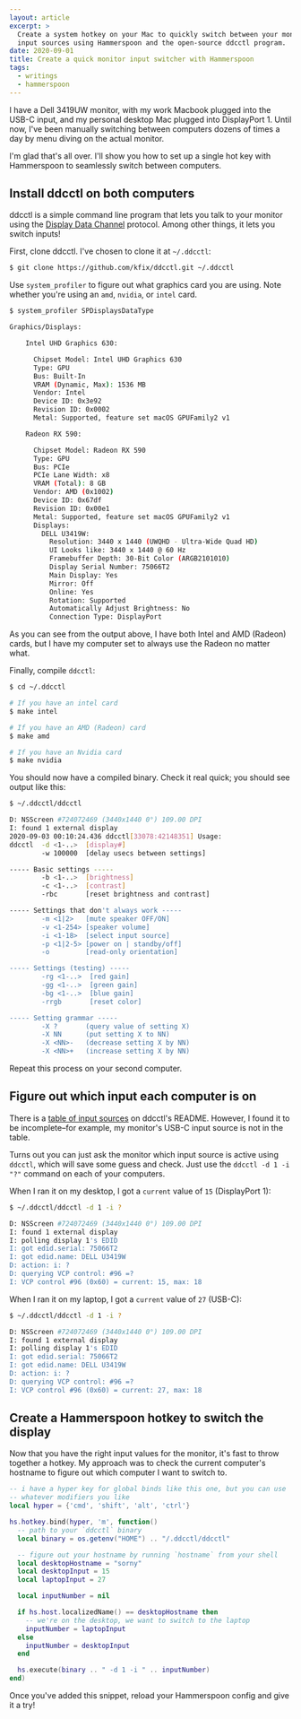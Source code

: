 ```yaml
---
layout: article
excerpt: >
  Create a system hotkey on your Mac to quickly switch between your monitor's
  input sources using Hammerspoon and the open-source ddcctl program.
date: 2020-09-01
title: Create a quick monitor input switcher with Hammerspoon
tags:
  - writings
  - hammerspoon
---
```


I have a Dell 3419UW monitor, with my work Macbook plugged into the USB-C input, and my personal desktop Mac plugged into DisplayPort 1. Until now, I've been manually switching between computers dozens of times a day by menu diving on the actual monitor.

I'm glad that's all over. I'll show you how to set up a single hot key with Hammerspoon to seamlessly switch between computers.

## Install ddcctl on both computers

ddcctl is a simple command line program that lets you talk to your monitor using the [Display Data Channel](https://en.wikipedia.org/wiki/Display_Data_Channel) protocol. Among other things, it lets you switch inputs!

First, clone ddcctl. I've chosen to clone it at `~/.ddcctl`:

```bash
$ git clone https://github.com/kfix/ddcctl.git ~/.ddcctl
```

Use `system_profiler` to figure out what graphics card you are using. Note whether you're using an `amd`, `nvidia`, or `intel` card.

```bash
$ system_profiler SPDisplaysDataType

Graphics/Displays:

    Intel UHD Graphics 630:

      Chipset Model: Intel UHD Graphics 630
      Type: GPU
      Bus: Built-In
      VRAM (Dynamic, Max): 1536 MB
      Vendor: Intel
      Device ID: 0x3e92
      Revision ID: 0x0002
      Metal: Supported, feature set macOS GPUFamily2 v1

    Radeon RX 590:

      Chipset Model: Radeon RX 590
      Type: GPU
      Bus: PCIe
      PCIe Lane Width: x8
      VRAM (Total): 8 GB
      Vendor: AMD (0x1002)
      Device ID: 0x67df
      Revision ID: 0x00e1
      Metal: Supported, feature set macOS GPUFamily2 v1
      Displays:
        DELL U3419W:
          Resolution: 3440 x 1440 (UWQHD - Ultra-Wide Quad HD)
          UI Looks like: 3440 x 1440 @ 60 Hz
          Framebuffer Depth: 30-Bit Color (ARGB2101010)
          Display Serial Number: 75066T2
          Main Display: Yes
          Mirror: Off
          Online: Yes
          Rotation: Supported
          Automatically Adjust Brightness: No
          Connection Type: DisplayPort
```

As you can see from the output above, I have both Intel and AMD (Radeon) cards, but I have my computer set to always use the Radeon no matter what.

Finally, compile `ddcctl`:

```bash
$ cd ~/.ddcctl

# If you have an intel card
$ make intel

# If you have an AMD (Radeon) card
$ make amd

# If you have an Nvidia card
$ make nvidia
```

You should now have a compiled binary. Check it real quick; you should see output like this:

```bash
$ ~/.ddcctl/ddcctl

D: NSScreen #724072469 (3440x1440 0°) 109.00 DPI
I: found 1 external display
2020-09-03 00:10:24.436 ddcctl[33078:42148351] Usage:
ddcctl  -d <1-..>  [display#]
        -w 100000  [delay usecs between settings]

----- Basic settings -----
        -b <1-..>  [brightness]
        -c <1-..>  [contrast]
        -rbc       [reset brightness and contrast]

----- Settings that don't always work -----
        -m <1|2>   [mute speaker OFF/ON]
        -v <1-254> [speaker volume]
        -i <1-18>  [select input source]
        -p <1|2-5> [power on | standby/off]
        -o         [read-only orientation]

----- Settings (testing) -----
        -rg <1-..>  [red gain]
        -gg <1-..>  [green gain]
        -bg <1-..>  [blue gain]
        -rrgb       [reset color]

----- Setting grammar -----
        -X ?       (query value of setting X)
        -X NN      (put setting X to NN)
        -X <NN>-   (decrease setting X by NN)
        -X <NN>+   (increase setting X by NN)
```

Repeat this process on your second computer.

## Figure out which input each computer is on

There is a [table of input sources](https://github.com/kfix/ddcctl#input-sources) on ddcctl's README. However, I found it to be incomplete–for example, my monitor's USB-C input source is not in the table.

Turns out you can just ask the monitor which input source is active using `ddcctl`, which will save some guess and check. Just use the `ddcctl -d 1 -i "?"` command on each of your computers.

When I ran it on my desktop, I got a `current` value of `15` (DisplayPort 1):

```bash
$ ~/.ddcctl/ddcctl -d 1 -i ?

D: NSScreen #724072469 (3440x1440 0°) 109.00 DPI
I: found 1 external display
I: polling display 1's EDID
I: got edid.serial: 75066T2
I: got edid.name: DELL U3419W
D: action: i: ?
D: querying VCP control: #96 =?
I: VCP control #96 (0x60) = current: 15, max: 18
```

When I ran it on my laptop, I got a `current` value of `27` (USB-C):

```bash
$ ~/.ddcctl/ddcctl -d 1 -i ?

D: NSScreen #724072469 (3440x1440 0°) 109.00 DPI
I: found 1 external display
I: polling display 1's EDID
I: got edid.serial: 75066T2
I: got edid.name: DELL U3419W
D: action: i: ?
D: querying VCP control: #96 =?
I: VCP control #96 (0x60) = current: 27, max: 18
```

## Create a Hammerspoon hotkey to switch the display

Now that you have the right input values for the monitor, it's fast to throw together a hotkey. My approach was to check the current computer's hostname to figure out which computer I want to switch to.

<div data-prism-file="~/.hammerspoon/init.lua">

```lua
-- i have a hyper key for global binds like this one, but you can use
-- whatever modifiers you like
local hyper = {'cmd', 'shift', 'alt', 'ctrl'}

hs.hotkey.bind(hyper, 'm', function()
  -- path to your `ddcctl` binary
  local binary = os.getenv("HOME") .. "/.ddcctl/ddcctl"

  -- figure out your hostname by running `hostname` from your shell
  local desktopHostname = "sorny"
  local desktopInput = 15
  local laptopInput = 27

  local inputNumber = nil

  if hs.host.localizedName() == desktopHostname then
    -- we're on the desktop, we want to switch to the laptop
    inputNumber = laptopInput
  else
    inputNumber = desktopInput
  end

  hs.execute(binary .. " -d 1 -i " .. inputNumber)
end)
```

</div>

Once you've added this snippet, reload your Hammerspoon config and give it a try!
